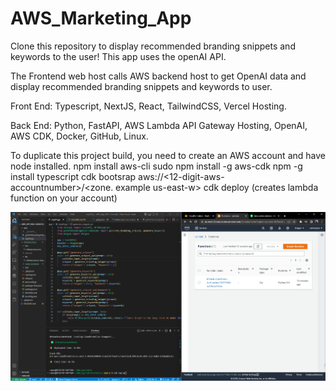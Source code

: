 # AWS_Marketing_App

Clone this repository to display recommended branding snippets and keywords to the user!
This app uses the openAI API.

The Frontend web host calls AWS backend host to get OpenAI data and display recommended branding snippets and keywords to user.

Front End:
Typescript, NextJS, React, TailwindCSS, Vercel Hosting.

Back End:
Python, FastAPI, AWS Lambda API Gateway Hosting, OpenAI, AWS CDK, Docker, GitHub, Linux.

To duplicate this project build, you need to create an AWS account and have node installed.
npm install aws-cli
sudo npm install -g aws-cdk
npm -g install typescript
cdk bootsrap aws://<12-digit-aws-accountnumber>/<zone. example us-east-w>
cdk deploy (creates lambda function on your account)

![alt text](https://github.com/RamonJOrtega/AWS_App/blob/main/AppPicture.png)
